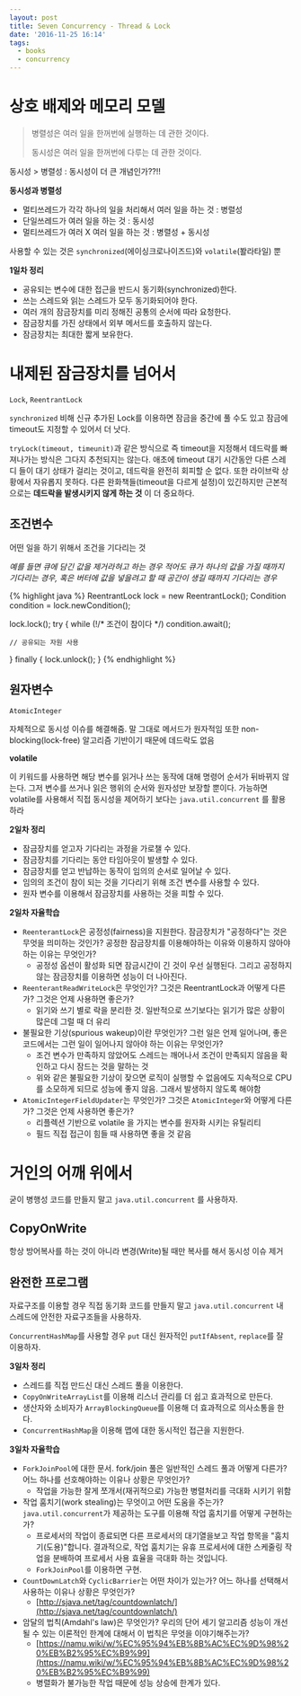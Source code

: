 ```yaml
---
layout: post
title: Seven Concurrency - Thread & Lock
date: '2016-11-25 16:14'
tags:
  - books
  - concurrency
---
```


# 상호 배제와 메모리 모델

> 병렬성은 여러 일을 한꺼번에 실행하는 데 관한 것이다.
>
> 동시성은 여러 일을 한꺼번에 다루는 데 관한 것이다.

동시성 > 병렬성 : 동시성이 더 큰 개념인가??!!

**동시성과 병렬성**

* 멀티쓰레드가 각각 하나의 일을 처리해서 여러 일을 하는 것 : 병렬성
* 단일쓰레드가 여러 일을 하는 것 : 동시성
* 멀티쓰레드가 여러 X 여러 일을 하는 것 : 병렬성 + 동시성

사용할 수 있는 것은 `synchronized`(에이싱크로나이즈드)와 `volatile`(봘라타일) 뿐

**1일차 정리**

* 공유되는 변수에 대한 접근을 반드시 동기화(synchronized)한다.
* 쓰는 스레드와 읽는 스레드가 모두 동기화되어야 한다.
* 여러 개의 잠금장치를 미리 정해진 공통의 순서에 따라 요청한다.
* 잠금장치를 가진 상태에서 외부 메서드를 호출하지 않는다.
* 잠금장치는 최대한 짧게 보유한다.

# 내제된 잠금장치를 넘어서

`Lock`, `ReentrantLock`

`synchronized` 비해 신규 추가된 Lock를 이용하면 잠금을 중간에 풀 수도 있고 잠금에 timeout도 지정할 수 있어서 더 낫다.

`tryLock(timeout, timeunit)`과 같은 방식으로 즉 timeout을 지정해서 데드락를 빠져나가는 방식은 그다지 추천되지는 않는다.
애초에 timeout 대기 시간동안 다른 스레디 들이 대기 상태가 걸리는 것이고, 데드락을 완전히 회피할 순 없다.
또한 라이브락 상황에서 자유롭지 못하다. 다른 완화책들(timeout을 다르게 설정)이 있긴하지만
근본적으로는 **데드락을 발생시키지 않게 하는 것** 이 더 중요하다.

## 조건변수

어떤 일을 하기 위해서 조건을 기다리는 것

*예를 들면 큐에 담긴 값을 제거라혀고 하는 경우 적어도 큐가 하나의 값을 가질 때까지 기다리는 경우, 혹은 버터에 값을 넣을려고 할 때 공간이 생길 때까지 기다리는 경우*

{% highlight java %}
ReentrantLock lock = new ReentrantLock();
Condition condition = lock.newCondition();

lock.lock();
try {
    while (!/* 조건이 참이다 */)
        condition.await();

    // 공유되는 자원 사용
} finally {
    lock.unlock();
}
{% endhighlight %}

## 원자변수

`AtomicInteger`

자체적으로 동시성 이슈를 해결해줌. 말 그대로 메서드가 원자적임
또한 non-blocking(lock-free) 알고리즘 기반이기 때문에 데드락도 없음

**volatile**

이 키워드를 사용하면 해당 변수를 읽거나 쓰는 동작에 대해 명령어 순서가 뒤바뀌지 않는다.
그저 변수를 쓰거나 읽은 행위의 순서와 원자성만 보장할 뿐이다. 가능하면 volatile를 사용해서 직접 동시성을 제어하기 보다는 `java.util.concurrent` 를 활용하라

**2일차 정리**

* 잠금장치를 얻고자 기다리는 과정을 가로챌 수 있다.
* 잠금장치를 기다리는 동안 타임아웃이 발생할 수 있다.
* 잠금장치를 얻고 반납하는 동작이 임의의 순서로 일어날 수 있다.
* 임의의 조건이 참이 되는 것을 기다리기 위해 조건 변수를 사용할 수 있다.
* 원자 변수를 이용해서 잠금장치를 사용하는 것을 피할 수 있다.

**2일차 자율학습**

* `ReenterantLock`은 공정성(fairness)을 지원한다. 잠금장치가 "공정하다"는 것은 무엇을 믜미하는 것인가? 공정한 잠금장치를 이용해야하는 이유와 이용하지 않아야하는 이유는 무엇인가?
    * 공정성 옵션이 활성화 되면 잠금시간이 긴 것이 우선 실행된다. 그리고 공정하지 않는 잠금장치를 이용하면 성능이 더 나아진다.
* `ReenterantReadWriteLock`은 무엇인가? 그것은 ReentrantLock과 어떻게 다른가? 그것은 언제 사용하면 좋은가?
    * 읽기와 쓰기 별로 락을 분리한 것. 일반적으로 쓰기보다는 읽기가 많은 상황이 많은데 그럴 때 더 유리
* 불필요한 기상(spurious wakeup)이란 무엇인가? 그런 일은 언제 일어나며, 좋은 코드에서는 그런 일이 일어나지 않아야 하는 이유는 무엇인가?
    * 조건 변수가 만족하지 않았어도 스레드는 깨어나서 조건이 만족되지 않음을 확인하고 다시 잠드는 것을 말하는 것
    * 위와 같은 불필요한 기상이 잦으면 로직이 실행할 수 없음에도 지속적으로 CPU를 소모하게 되므로 성능에 좋지 않음. 그래서 발생하지 않도록 해야함
* `AtomicIntegerFieldUpdater`는 무엇인가? 그것은 `AtomicInteger`와 어떻게 다른가? 그것은 언제 사용하면 좋은가?
    * 리플렉션 기반으로 volatile 을 가지는 변수를 원자화 시키는 유틸리티
    * 필드 직접 접근이 힘들 때 사용하면 좋을 것 같음

# 거인의 어깨 위에서

굳이 병행성 코드를 만들지 말고 `java.util.concurrent` 를 사용하자.

## CopyOnWrite

항상 방어복사를 하는 것이 아니라 변경(Write)될 때만 복사를 해서 동시성 이슈 제거

## 완전한 프로그램

자료구조를 이용할 경우 직접 동기화 코드를 만들지 말고 `java.util.concurrent` 내 스레드에 안전한 자료구조들을 사용하자.

`ConcurrentHashMap`를 사용할 경우 `put` 대신 원자적인 `putIfAbsent`, `replace`를 잘 이용하자.

**3일차 정리**

* 스레드를 직접 만드신 대신 스레드 풀을 이용한다.
* `CopyOnWriteArrayList`를 이용해 리스너 관리를 더 쉽고 효과적으로 만든다.
* 생산자와 소비자가 `ArrayBlockingQueue`를 이용해 더 효과적으로 의사소통을 한다.
* `ConcurrentHashMap`을 이용해 맵에 대한 동시적인 접근을 지원한다.

**3일차 자율학습**

* `ForkJoinPool`에 대한 문서. fork/join 풀은 일반적인 스레드 풀과 어떻게 다른가? 어느 하나를 선호해야하는 이유나 상황은 무엇인가?
    * 작업을 가능한 잘게 쪼개서(재귀적으로) 가능한 병렬처리를 극대화 시키기 위함
* 작업 훔치기(work stealing)는 무엇이고 어떤 도움을 주는가? `java.util.concurrent`가 제공하는 도구를 이용해 작업 훔치기를 어떻게 구현하는가?
    * 프로세서의 작업이 종료되면 다른 프로세서의 대기열을보고 작업 항목을 "훔치기(도용)"합니다. 결과적으로, 작업 훔치기는 유휴 프로세서에 대한 스케줄링 작업을 분배하여 프로세서 사용 효율을 극대화 하는 것입니다.
    * `ForkJoinPool`를 이용하면 구현.
* `CountDownLatch`와 `CyclicBarrier`는 어떤 차이가 있는가? 어느 하나를 선택해서 사용하는 이유나 상황은 무엇인가?
    * [http://sjava.net/tag/countdownlatch/](http://sjava.net/tag/countdownlatch/)
* 암달의 법칙(Amdahl's law)은 무엇인가? 우리의 단어 세기 알고리즘 성능이 개선될 수 있는 이론적인 한계에 대해서 이 법칙은 무엇을 이야기해주는가?
    * [https://namu.wiki/w/%EC%95%94%EB%8B%AC%EC%9D%98%20%EB%B2%95%EC%B9%99](https://namu.wiki/w/%EC%95%94%EB%8B%AC%EC%9D%98%20%EB%B2%95%EC%B9%99)
    * 병렬화가 불가능한 작업 때문에 성능 상승에 한계가 있다.
